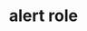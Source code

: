 ---
{
  "title": "alert role",
  "description": "A type of live region with important, and usually time-sensitive, information. See related alertdialog and status.",
  "category": "aria",
  "keywords": "alert role",
  "last_test_date": "2020-06-19",
  "test_results_url": "https://a11ysupport.io/tech/aria/alert_role",
  "test_url": "https://a11ysupport.io/tech/aria/alert_role",
  "notes_by_num": {
    "1": "Didn't convey the implicit aria-live value of assertive by interrupting the current announcement",
    "2": "Didn't convey its name and role while navigating the page if it has a name",
    "3": "Didn't convey the implicit aria-atomic value of true by announcing the entire region",
    "4": "Didn't convey its name and role as part of the live announcement if it has a name",
    "5": "Didn't announce changes to the live region"
  },
  "stats": {
    "jaws": {
      "chrome": {
        "84": "a #1 #2"
      },
      "edge": {
        "91": "a #1 #2"
      },
      "ie": {
        "11": "a #2"
      },
      "firefox": {
        "90": "a #2"
      }
    },
    "narrator": {
      "edge": {
        "83": "a #2"
      }
    },
    "nvda": {
      "chrome": {
        "91": "a #2"
      },
      "edge": {
        "91": "a #2"
      },
      "firefox": {
        "90": "a #2"
      }
    },
    "talkback": {
      "and_chr": {
        "84": "a #3"
      }
    },
    "vo_ios": {
      "ios_saf": {
        "13.4.1": "a #2 #4"
      }
    },
    "vo_macos": {
      "safari": {
        "13.1.1": "y"
      }
    },
    "orca": {
      "firefox": {
        "77": "u #5 #3 #1 #4"
      }
    }
  },
  "links": {
    "ARIA spec for alert": "https://www.w3.org/TR/wai-aria-1.1/#alert"
  }
}
---